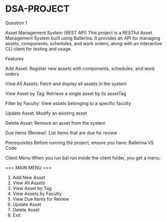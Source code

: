 # DSA-PROJECT

Question 1 

Asset Management System (REST API)
This project is a RESTful Asset Management System built using Ballerina.
It provides an API for managing assets, components, schedules, and work orders,
along with an interactive CLI client for testing and usage.


Features

Add Asset: Register new assets with components, schedules, and work orders

View All Assets: Fetch and display all assets in the system

View Asset by Tag: Retrieve a single asset by its assetTag

Filter by Faculty: View assets belonging to a specific faculty

Update Asset: Modify an existing asset

Delete Asset: Remove an asset from the system

Due Items (Review): List items that are due for review


Prerequisites
Before running the project, ensure you have:
Ballerina
VS Code


Client Menu
When you run bal run inside the client folder, you get a menu:

=== MAIN MENU ===
1. Add New Asset
2. View All Assets
3. View Asset by Tag
4. View Assets by Faculty
5. View Due Items for Review
6. Update Asset
7. Delete Asset
8. Exit

